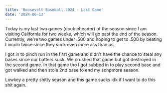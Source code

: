 ```yaml
---
title: 'Roosevelt Baseball 2024 - Last Game'
date: '2024-06-13'
---
```


Today is my last two games (doubleheader) of the season since I am visiting California for two weeks, which will go past the end of the season. Currently, we're two games under .500 and hoping to get to .500 by beating Lincoln twice since they suck even more ass than us.

I got in to pinch run in the first game and didn't have the chance to steal any bases since our batters suck. We crushed that game but got destroyed in the second game. In that game tho I got subbed in to play second base and got walked and then stole 2nd base to end my sohpmore season. 

Lowkey a pretty shitty season and this game sucks idk if I want to do this shit again.